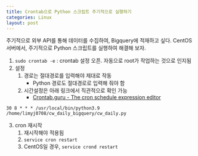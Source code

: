 ```yaml
---
title: Crontab으로 Python 스크립트 주기적으로 실행하기
categories: Linux
layout: post
---
```


주기적으로 외부 API를 통해 데이터를 수집하여, Bigquery에 적재하고 싶다.
CentOS 서버에서, 주기적으로 Python 스크립트를 실행하여 해결해 보자.

1. `sudo crontab -e`  : crontab 설정 오픈. 자동으로 root가 작업하는 것으로 인지됨
2. 설정
   1. 경로는 절대경로를 입력해야 제대로 작동
      * Python 경로도 절대경로로 입력해 줘야 함
   2. 시간설정은 아래 링크에서 직관적으로 확인 가능
      * [Crontab.guru - The cron schedule expression editor](https://crontab.guru/#30_8_*_*_*)

```shell
30 8 * * * /usr/local/bin/python3.9 /home/limyj0708/cw_daily_bigquery/cw_daily.py
```

3. cron 재시작
   1. 재시작해야 적용됨
   2. `service cron restart`
   3. CentOS일 경우, `service crond restart`

